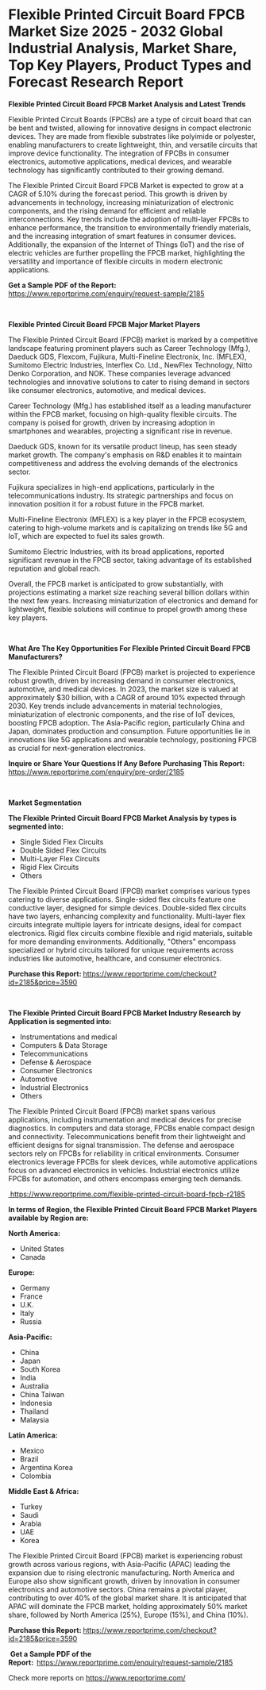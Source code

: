 <p><h1>Flexible Printed Circuit Board FPCB Market Size 2025 - 2032 Global Industrial Analysis, Market Share, Top Key Players, Product Types and Forecast Research Report</h1></p><p><strong>Flexible Printed Circuit Board FPCB Market Analysis and Latest Trends</strong></p>
<p><p>Flexible Printed Circuit Boards (FPCBs) are a type of circuit board that can be bent and twisted, allowing for innovative designs in compact electronic devices. They are made from flexible substrates like polyimide or polyester, enabling manufacturers to create lightweight, thin, and versatile circuits that improve device functionality. The integration of FPCBs in consumer electronics, automotive applications, medical devices, and wearable technology has significantly contributed to their growing demand.</p><p>The Flexible Printed Circuit Board FPCB Market is expected to grow at a CAGR of 5.10% during the forecast period. This growth is driven by advancements in technology, increasing miniaturization of electronic components, and the rising demand for efficient and reliable interconnections. Key trends include the adoption of multi-layer FPCBs to enhance performance, the transition to environmentally friendly materials, and the increasing integration of smart features in consumer devices. Additionally, the expansion of the Internet of Things (IoT) and the rise of electric vehicles are further propelling the FPCB market, highlighting the versatility and importance of flexible circuits in modern electronic applications.</p></p>
<p><strong>Get a Sample PDF of the Report:&nbsp;</strong> <a href="https://www.reportprime.com/enquiry/request-sample/2185?utm_campaign=3351&utm_medium=2&utm_source=Github&utm_content=ia&utm_term=18032025&utm_id=flexible-printed-circuit-board-fpcb">https://www.reportprime.com/enquiry/request-sample/2185</a></p>
<p>&nbsp;</p>
<p><strong>Flexible Printed Circuit Board FPCB Major Market Players</strong></p>
<p><p>The Flexible Printed Circuit Board (FPCB) market is marked by a competitive landscape featuring prominent players such as Career Technology (Mfg.), Daeduck GDS, Flexcom, Fujikura, Multi-Fineline Electronix, Inc. (MFLEX), Sumitomo Electric Industries, Interflex Co. Ltd., NewFlex Technology, Nitto Denko Corporation, and NOK. These companies leverage advanced technologies and innovative solutions to cater to rising demand in sectors like consumer electronics, automotive, and medical devices.</p><p>Career Technology (Mfg.) has established itself as a leading manufacturer within the FPCB market, focusing on high-quality flexible circuits. The company is poised for growth, driven by increasing adoption in smartphones and wearables, projecting a significant rise in revenue.</p><p>Daeduck GDS, known for its versatile product lineup, has seen steady market growth. The company's emphasis on R&D enables it to maintain competitiveness and address the evolving demands of the electronics sector.</p><p>Fujikura specializes in high-end applications, particularly in the telecommunications industry. Its strategic partnerships and focus on innovation position it for a robust future in the FPCB market.</p><p>Multi-Fineline Electronix (MFLEX) is a key player in the FPCB ecosystem, catering to high-volume markets and is capitalizing on trends like 5G and IoT, which are expected to fuel its sales growth.</p><p>Sumitomo Electric Industries, with its broad applications, reported significant revenue in the FPCB sector, taking advantage of its established reputation and global reach.</p><p>Overall, the FPCB market is anticipated to grow substantially, with projections estimating a market size reaching several billion dollars within the next few years. Increasing miniaturization of electronics and demand for lightweight, flexible solutions will continue to propel growth among these key players.</p></p>
<p>&nbsp;</p>
<p><strong>What Are The Key Opportunities For Flexible Printed Circuit Board FPCB Manufacturers?</strong></p>
<p><p>The Flexible Printed Circuit Board (FPCB) market is projected to experience robust growth, driven by increasing demand in consumer electronics, automotive, and medical devices. In 2023, the market size is valued at approximately $30 billion, with a CAGR of around 10% expected through 2030. Key trends include advancements in material technologies, miniaturization of electronic components, and the rise of IoT devices, boosting FPCB adoption. The Asia-Pacific region, particularly China and Japan, dominates production and consumption. Future opportunities lie in innovations like 5G applications and wearable technology, positioning FPCB as crucial for next-generation electronics.</p></p>
<p><strong>Inquire or Share Your Questions If Any Before Purchasing This Report:</strong> <a href="https://www.reportprime.com/enquiry/pre-order/2185?utm_campaign=3351&utm_medium=2&utm_source=Github&utm_content=ia&utm_term=18032025&utm_id=flexible-printed-circuit-board-fpcb">https://www.reportprime.com/enquiry/pre-order/2185</a></p>
<p>&nbsp;</p>
<p><strong>Market Segmentation</strong></p>
<p><strong>The Flexible Printed Circuit Board FPCB Market Analysis by types is segmented into:</strong></p>
<p><ul><li>Single Sided Flex Circuits</li><li>Double Sided Flex Circuits</li><li>Multi-Layer Flex Circuits</li><li>Rigid Flex Circuits</li><li>Others</li></ul></p>
<p><p>The Flexible Printed Circuit Board (FPCB) market comprises various types catering to diverse applications. Single-sided flex circuits feature one conductive layer, designed for simple devices. Double-sided flex circuits have two layers, enhancing complexity and functionality. Multi-layer flex circuits integrate multiple layers for intricate designs, ideal for compact electronics. Rigid flex circuits combine flexible and rigid materials, suitable for more demanding environments. Additionally, "Others" encompass specialized or hybrid circuits tailored for unique requirements across industries like automotive, healthcare, and consumer electronics.</p></p>
<p><strong>Purchase this Report:&nbsp;</strong><a href="https://www.reportprime.com/checkout?id=2185&price=3590&utm_campaign=3351&utm_medium=2&utm_source=Github&utm_content=ia&utm_term=18032025&utm_id=flexible-printed-circuit-board-fpcb">https://www.reportprime.com/checkout?id=2185&price=3590</a></p>
<p>&nbsp;</p>
<p><strong>The Flexible Printed Circuit Board FPCB Market Industry Research by Application is segmented into:</strong></p>
<p><ul><li>Instrumentations and medical</li><li>Computers & Data Storage</li><li>Telecommunications</li><li>Defense & Aerospace</li><li>Consumer Electronics</li><li>Automotive</li><li>Industrial Electronics</li><li>Others</li></ul></p>
<p><p>The Flexible Printed Circuit Board (FPCB) market spans various applications, including instrumentation and medical devices for precise diagnostics. In computers and data storage, FPCBs enable compact design and connectivity. Telecommunications benefit from their lightweight and efficient designs for signal transmission. The defense and aerospace sectors rely on FPCBs for reliability in critical environments. Consumer electronics leverage FPCBs for sleek devices, while automotive applications focus on advanced electronics in vehicles. Industrial electronics utilize FPCBs for automation, and others encompass emerging tech demands.</p></p>
<p><a href="https://www.reportprime.com/flexible-printed-circuit-board-fpcb-r2185?utm_campaign=3351&utm_medium=2&utm_source=Github&utm_content=ia&utm_term=18032025&utm_id=flexible-printed-circuit-board-fpcb">&nbsp;https://www.reportprime.com/flexible-printed-circuit-board-fpcb-r2185</a></p>
<p><strong>In terms of Region, the Flexible Printed Circuit Board FPCB Market Players available by Region are:</strong></p>
<p>
    <p> <strong> North America: </strong>
        <ul>
            <li>United States</li>
            <li>Canada</li>
        </ul>
        </p> 
    <p> <strong> Europe: </strong>
        <ul>
            <li>Germany</li>
            <li>France</li>
            <li>U.K.</li>
            <li>Italy</li>
            <li>Russia</li>
        </ul>
        </p> 
    <p> <strong> Asia-Pacific: </strong>
        <ul>
            <li>China</li>
            <li>Japan</li>
            <li>South Korea</li>
            <li>India</li>
            <li>Australia</li>
            <li>China Taiwan</li>
            <li>Indonesia</li>
            <li>Thailand</li>
            <li>Malaysia</li>
        </ul>
        </p> 
    <p> <strong> Latin America: </strong>
        <ul>
            <li>Mexico</li>
            <li>Brazil</li>
            <li>Argentina Korea</li>
            <li>Colombia</li>
        </ul>
        </p> 
    <p> <strong> Middle East & Africa: </strong>
        <ul>
            <li>Turkey</li>
            <li>Saudi</li>
            <li>Arabia</li>
            <li>UAE</li>
            <li>Korea</li>
        </ul>
    </p>
    </p>
<p><p>The Flexible Printed Circuit Board (FPCB) market is experiencing robust growth across various regions, with Asia-Pacific (APAC) leading the expansion due to rising electronic manufacturing. North America and Europe also show significant growth, driven by innovation in consumer electronics and automotive sectors. China remains a pivotal player, contributing to over 40% of the global market share. It is anticipated that APAC will dominate the FPCB market, holding approximately 50% market share, followed by North America (25%), Europe (15%), and China (10%).</p></p>
<p><strong>Purchase this Report: </strong><a href="https://www.reportprime.com/checkout?id=2185&price=3590&utm_campaign=3351&utm_medium=2&utm_source=Github&utm_content=ia&utm_term=18032025&utm_id=flexible-printed-circuit-board-fpcb">https://www.reportprime.com/checkout?id=2185&price=3590</a></p>
<p>&nbsp;<strong>Get a Sample PDF of the Report:&nbsp;&nbsp;</strong><a href="https://www.reportprime.com/enquiry/request-sample/2185?utm_campaign=3351&utm_medium=2&utm_source=Github&utm_content=ia&utm_term=18032025&utm_id=flexible-printed-circuit-board-fpcb">https://www.reportprime.com/enquiry/request-sample/2185</a></p>
<p><strong></strong></p>
<p>Check more reports on <a href="https://www.reportprime.com/?utm_campaign=3351&utm_medium=2&utm_source=Github&utm_content=ia&utm_term=18032025&utm_id=flexible-printed-circuit-board-fpcb">https://www.reportprime.com/</a></p>